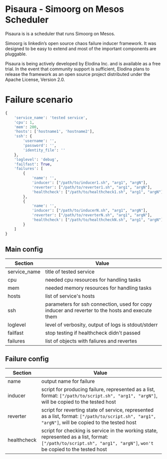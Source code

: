 # Pisaura - Simoorg on Mesos Scheduler

Pisaura is is a scheduler that runs Simoorg on Mesos.

Simoorg is linkedin’s open source chaos failure inducer framework. It was designed to be easy to extend and most of the important components are pluggable.

Pisaura is being actively developed by Elodina Inc. and is available as a free trial. In the event that community support is sufficient, Elodina plans to release the framework as an open source project distributed under the Apache License, Version 2.0.

# Failure scenario
```python
{
    'service_name': 'tested service',
    'cpu': 1,
    'mem': 200,
    'hosts': ['hostname1', 'hostname2'],
    'ssh': {
        'username': '',
        'password': '',
        'identity_file': ''
    },
    'loglevel': 'debug',
    'failfast': True,
    'failures': [
        {
            'name': '',
            'inducer': ["/path/to/inducer1.sh", "arg1", "argN"],
            'reverter': ["/path/to/reverter1.sh", "arg1", "argN"],
            'healthcheck': ["/path/to/healthcheck1.sh", "arg1", "argN"]
        },
        {
            'name': '',
            'inducer': ["/path/to/inducerN.sh", "arg1", "argN"],
            'reverter': ["/path/to/reverterN.sh", "arg1", "argN"],
            'healthcheck': ["/path/to/healthcheckN.sh", "arg1", "argN"]
        }
    ]
}
```

## Main config

| Section | Value |
| --------| ------|
| service_name | title of tested service |
| cpu | needed cpu resources for handling tasks |
| mem | needed memory resources for handling tasks|
| hosts | list of service's hosts |
| ssh | parameters for ssh connection, used for copy inducer and reverter to the hosts and execute them |
| loglevel | level of verbosity, output of logs is stdout/stderr |
| failfast | stop testing if healthcheck didn't passed |
| failures | list of objects with faliures and revertes |


## Failure config

| Section | Value |
| --------| ------|
| name    | output name for failure |
| inducer | script for producing failure, represented as a list, format: `["/path/to/script.sh", "arg1", "argN"]`, will be copied to the tested host |
| reverter | script for reverting state of service, represented as a list, format: `["/path/to/script.sh", "arg1", "argN"]`, will be copied to the tested host |
| healthcheck | script for checking is service in the working state, represented as a list, format: `["/path/to/script.sh", "arg1", "argN"]`, `won't` be copied to the tested host |
